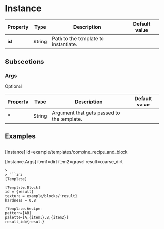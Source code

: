 # Instance

|Property|Type|Description|Default value|
|-|-|-|-|
|**id**|String|Path to the template to instantiate.||

## Subsections

### Args

Optional

|Property|Type|Description|Default value|
|-|-|-|-|
|**\***|String|Argument that gets passed to the template.||


## Examples

> ```ini
[Instance]
id=example/templates/combine_recipe_and_block

[Instance.Args]
item1=dirt
item2=gravel
result=coarse_dirt
```
> 
> ```ini
[Template]

[Template.Block]
id = {result}
texture = example/blocks/{result}
hardness = 0.8

[Template.Recipe]
pattern=[AB]
palette=[A,{item1},B,{item2}]
result_id={result}
```